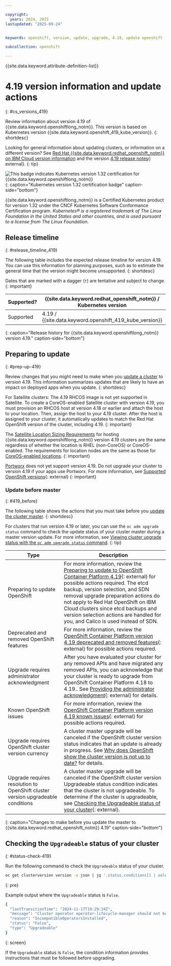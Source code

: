 ```yaml
---

copyright:
  years: 2024, 2025
lastupdated: "2025-09-24"


keywords: openshift, version, update, upgrade, 4.19, update openshift

subcollection: openshift

---
```


{{site.data.keyword.attribute-definition-list}}


# 4.19 version information and update actions
{: #cs_versions_419}

Review information about version 4.19 of {{site.data.keyword.openshiftlong_notm}}. This version is based on Kubernetes version {{site.data.keyword.openshift_419_kube_version}}. 
{: shortdesc}

Looking for general information about updating clusters, or information on a different version? See [Red Hat {{site.data.keyword.redhat_openshift_notm}} on IBM Cloud version information](/docs/openshift?topic=openshift-openshift_versions) and the version [4.19 release notes](https://docs.redhat.com/en/documentation/openshift_container_platform/4.19/html/release_notes/index){: external}.
{: tip}


![This badge indicates Kubernetes version 1.32 certification for {{site.data.keyword.openshiftlong_notm}}](images/certified-kubernetes-color.svg){: caption="Kubernetes version 1.32 certification badge" caption-side="bottom"}

{{site.data.keyword.openshiftlong_notm}} is a Certified Kubernetes product for version 1.32 under the CNCF Kubernetes Software Conformance Certification program. _Kubernetes® is a registered trademark of The Linux Foundation in the United States and other countries, and is used pursuant to a license from The Linux Foundation._



## Release timeline 
{: #release_timeline_419}

The following table includes the expected release timeline for version 4.19. You can use this information for planning purposes, such as to estimate the general time that the version might become unsupported. 
{: shortdesc}

Dates that are marked with a dagger (`†`) are tentative and subject to change.
{: important}

| Supported? | {{site.data.keyword.redhat_openshift_notm}} / Kubernetes version | Release date | Unsupported date |
| --- | --- | --- | --- |
| Supported | 4.19 / {{site.data.keyword.openshift_419_kube_version}} | {{site.data.keyword.openshift_419_release_date}} | {{site.data.keyword.openshift_419_unsupported_date}}`†` |
{: caption="Release history for {{site.data.keyword.openshiftlong_notm}} version 4.19." caption-side="bottom"}


## Preparing to update
{: #prep-up-419}

Review changes that you might need to make when you [update a cluster](/docs/openshift?topic=openshift-update) to version 4.19. This information summarizes updates that are likely to have an impact on deployed apps when you update.
{: shortdesc}

For Satellite clusters: The 4.19 RHCOS image is not yet supported in Satellite. To create a CoreOS-enabled Satellite cluster with version 4.19, you must provision an RHCOS host at version 4.18 or earlier and attach the host to your location. Then, assign the host to your 4.19 cluster. After the host is assigned to your cluster, it automatically updates to match the Red Hat OpenShift version of the cluster, including 4.19. 
{: important}

The [Satellite Location Sizing Requirements](/docs/satellite?topic=satellite-location-sizing) for hosting {{site.data.keyword.openshiftlong_notm}} version 4.19 clusters are the same regardless of whether the location is RHEL (non-CoreOS) or CoreOS-enabled. The requirements for location nodes are the same as those for [CoreOS-enabled locations](/docs/satellite?topic=satellite-location-sizing#control-plane-how-many-clusters-rhcos).
{: important}

[Portworx](/docs/containers?topic=containers-storage_portworx_about) does not yet support version 4.19. Do not upgrade your cluster to version 4.19 if your apps use Portworx. For more information, see [Supported OpenShift versions](https://docs.portworx.com/portworx-enterprise/platform/openshift/ocp-ibm-cloud/before-you-begin#supported-openshift-versions){: external}
{: important}


### Update before master
{: #419_before}

The following table shows the actions that you must take before you [update the cluster master](/docs/openshift?topic=openshift-update#master).
{: shortdesc}

For clusters that run version 4.19 or later, you can use the `oc adm upgrade status` command to check the update status of your cluster master during a master version update. For more information, see [Viewing cluster upgrade status with the `oc adm upgrade status` command](/docs/openshift?topic=openshift-upgrade-status).
{: tip}

| Type | Description |
| ---- | ---- |
| Preparing to update OpenShift | For more information, review the [Preparing to update to OpenShift Container Platform 4.19](https://docs.redhat.com/en/documentation/openshift_container_platform/4.19/html/updating_clusters/preparing-to-update-a-cluster){: external} for possible actions required. The etcd backup, version selection, and SDN removal upgrade preparation actions do not apply to Red Hat OpenShift on IBM Cloud clusters since etcd backups and version selection actions are handled for you, and Calico is used instead of SDN. |
| Deprecated and removed OpenShift features | For more information, review the [OpenShift Container Platform version 4.19 deprecated and removed features](https://docs.redhat.com/en/documentation/openshift_container_platform/4.19/html/release_notes/ocp-4-19-release-notes#ocp-4-19-deprecated-removed-features_release-notes){: external} for possible actions required. |
| Upgrade requires administrator acknowledgment | After you have evaluated your cluster for any removed APIs and have migrated any removed APIs, you can acknowledge that your cluster is ready to upgrade from OpenShift Container Platform 4.18 to 4.19.. See [Providing the administrator acknowledgment](https://docs.redhat.com/en/documentation/openshift_container_platform/4.19/html/updating_clusters/preparing-to-update-a-cluster#update-preparing-ack_updating-cluster-prepare){: external} for details. |
| Known OpenShift issues | For more information, review the [OpenShift Container Platform version 4.19 known issues](https://docs.redhat.com/en/documentation/openshift_container_platform/4.19/html/release_notes/ocp-4-19-release-notes#ocp-4-19-known-issues_release-notes){: external} for possible actions required. |
| Upgrade requires OpenShift cluster version currency | A cluster master upgrade will be canceled if the OpenShift cluster version status indicates that an update is already in progress. See [Why does OpenShift show the cluster version is not up to date?](/docs/openshift?topic=openshift-ts-cluster-version-downlevel) for details. |
| Upgrade requires resolution to OpenShift cluster version upgradeable conditions | A cluster master upgrade will be canceled if the OpenShift cluster version Upgradeable status condition indicates that the cluster is not upgradeable. To determine if the cluster is upgradeable, see [Checking the Upgradeable status of your cluster](/docs/openshift?topic=openshift-cs_versions_419#status-check-419){: external}. |
{: caption="Changes to make before you update the master to {{site.data.keyword.redhat_openshift_notm}} 4.19" caption-side="bottom"}



## Checking the `Upgradeable` status of your cluster
{: #status-check-419}

Run the following command to check the `Upgradeable` status of your cluster.

```sh
oc get clusterversion version -o json | jq '.status.conditions[] | select(.type == "Upgradeable")'
```
{: pre}

Example output where the `Upgradeable` status is `False`.

```sh
{
  "lastTransitionTime": "2024-11-17T19:29:34Z",
  "message": "Cluster operator operator-lifecycle-manager should not be upgraded between minor versions: ClusterServiceVersions blocking cluster upgrade: default/test is incompatible with OpenShift minor versions greater than 4.16",
  "reason": "IncompatibleOperatorsInstalled",
  "status": "False",
  "type": "Upgradeable"
}
```
{: screen}

If the `Upgradeable` status is `False`, the condition information provides instructions that must be followed before upgrading.
